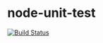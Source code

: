 # node-unit-test
[![Build Status](https://travis-ci.org/iwilliam317/node-unit-test.svg?branch=master)](https://travis-ci.org/iwilliam317/node-unit-test)
